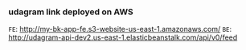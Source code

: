 ### udagram link deployed on AWS
`FE`: http://my-bk-app-fe.s3-website-us-east-1.amazonaws.com/
`BE`: http://udagram-api-dev2.us-east-1.elasticbeanstalk.com/api/v0/feed